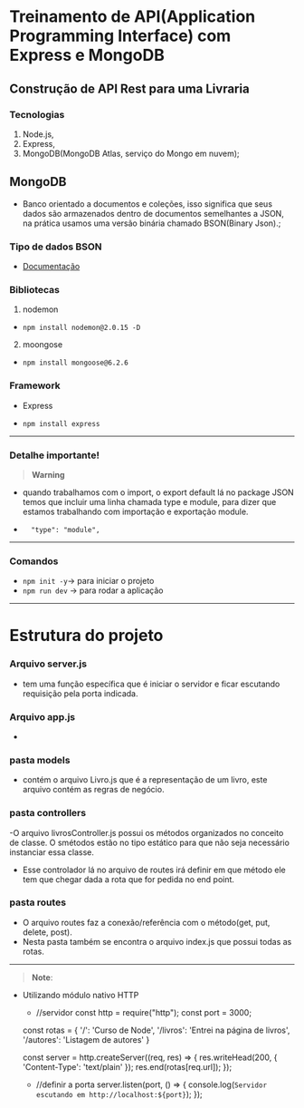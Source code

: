 #  Treinamento de API(Application Programming Interface) com Express e MongoDB

## Construção de API Rest para uma Livraria

### Tecnologias

1. Node.js,
2. Express,
3. MongoDB(MongoDB Atlas, serviço do Mongo em nuvem);


## MongoDB

- Banco orientado a documentos e coleções, isso significa que seus dados são armazenados dentro de documentos semelhantes a JSON, na prática usamos uma versão binária chamado BSON(Binary Json).;

### Tipo de dados BSON

- <a href='https://www.mongodb.com/docs/manual/reference/bson-types/'>Documentação</a>


### Bibliotecas

1. nodemon
- `npm install nodemon@2.0.15 -D`

2. moongose
- `npm install mongoose@6.2.6`

### Framework

- Express

- `npm install express`

<hr>

### Detalhe importante!

> **Warning**
-  quando trabalhamos com o import, o export default lá no package JSON temos que incluir uma linha chamada type e module, para dizer que estamos trabalhando com importação e exportação module.

- `  "type": "module",`

<hr>

### Comandos

- `npm init -y`-> para iniciar o projeto
- `npm run dev` -> para rodar a aplicação

<hr>

# Estrutura do projeto 

### Arquivo server.js

- tem uma função específica que é iniciar o servidor e ficar escutando requisição pela porta indicada.

### Arquivo app.js

- 

### pasta models

- contém o arquivo Livro.js que é a representação de um livro, este arquivo contém as regras de negócio.

### pasta controllers

-O arquivo livrosController.js possui os métodos organizados no conceito de classe. O smétodos estão no tipo estático para que não seja necessário instanciar essa classe.
- Esse controlador lá no arquivo de routes irá definir em que método ele tem que chegar dada a rota que for pedida no end point.

### pasta routes
- O arquivo routes faz a conexão/referência com o método(get, put, delete, post).
- Nesta pasta também se encontra o arquivo index.js que possui todas as rotas.

<hr>

>**Note**:
- Utilizando módulo nativo HTTP
    
    - //servidor
    const http = require("http");
    const port = 3000;

    const rotas = {
        '/': 'Curso de Node',
        '/livros': 'Entrei na página de livros',
        '/autores': 'Listagem de autores'
    }

    const server = http.createServer((req, res) => {
        res.writeHead(200, { 'Content-Type': 'text/plain' });
        res.end(rotas[req.url]);
    });

    - //definir a porta
    server.listen(port, () => {
        console.log(`Servidor escutando em http://localhost:${port}`);
    });
    


